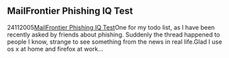 <article><h1>MailFrontier Phishing IQ Test</h1><time><span class="day">24</span><span class="month">11</span><span class="year">2005</span></time><a href="http://survey.mailfrontier.com/survey/quiztest.html">MailFrontier Phishing IQ Test</a>One for my todo list, as I have been recently asked by friends about phishing. Suddenly the thread happened to people I know, strange to see something from the news in real life.Glad I use os x at home and firefox at work...</article>